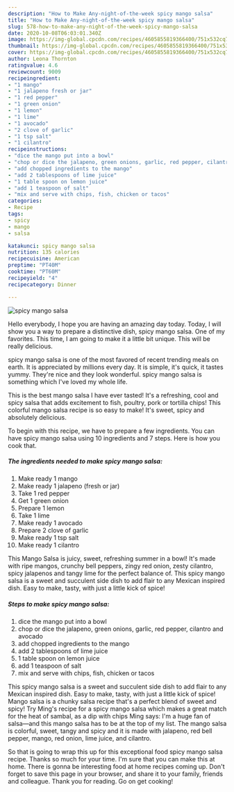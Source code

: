 ```yaml
---
description: "How to Make Any-night-of-the-week spicy mango salsa"
title: "How to Make Any-night-of-the-week spicy mango salsa"
slug: 578-how-to-make-any-night-of-the-week-spicy-mango-salsa
date: 2020-10-08T06:03:01.340Z
image: https://img-global.cpcdn.com/recipes/4605855819366400/751x532cq70/spicy-mango-salsa-recipe-main-photo.jpg
thumbnail: https://img-global.cpcdn.com/recipes/4605855819366400/751x532cq70/spicy-mango-salsa-recipe-main-photo.jpg
cover: https://img-global.cpcdn.com/recipes/4605855819366400/751x532cq70/spicy-mango-salsa-recipe-main-photo.jpg
author: Leona Thornton
ratingvalue: 4.6
reviewcount: 9009
recipeingredient:
- "1 mango"
- "1 jalapeno fresh or jar"
- "1 red pepper"
- "1 green onion"
- "1 lemon"
- "1 lime"
- "1 avocado"
- "2 clove of garlic"
- "1 tsp salt"
- "1 cilantro"
recipeinstructions:
- "dice the mango put into a bowl"
- "chop or dice the jalapeno, green onions, garlic, red pepper, cilantro and avocado"
- "add chopped ingredients to the mango"
- "add 2 tablespoons of lime juice"
- "1 table spoon on lemon juice"
- "add 1 teaspoon of salt"
- "mix and serve with chips, fish, chicken or tacos"
categories:
- Recipe
tags:
- spicy
- mango
- salsa

katakunci: spicy mango salsa 
nutrition: 135 calories
recipecuisine: American
preptime: "PT40M"
cooktime: "PT60M"
recipeyield: "4"
recipecategory: Dinner

---
```



![spicy mango salsa](https://img-global.cpcdn.com/recipes/4605855819366400/751x532cq70/spicy-mango-salsa-recipe-main-photo.jpg)

Hello everybody, I hope you are having an amazing day today. Today, I will show you a way to prepare a distinctive dish, spicy mango salsa. One of my favorites. This time, I am going to make it a little bit unique. This will be really delicious.

spicy mango salsa is one of the most favored of recent trending meals on earth. It is appreciated by millions every day. It is simple, it's quick, it tastes yummy. They're nice and they look wonderful. spicy mango salsa is something which I've loved my whole life.

This is the best mango salsa I have ever tasted! It&#39;s a refreshing, cool and spicy salsa that adds excitement to fish, poultry, pork or tortilla chips! This colorful mango salsa recipe is so easy to make! It&#39;s sweet, spicy and absolutely delicious.


To begin with this recipe, we have to prepare a few ingredients. You can have spicy mango salsa using 10 ingredients and 7 steps. Here is how you cook that.

<!--inarticleads1-->

##### The ingredients needed to make spicy mango salsa:

1. Make ready 1 mango
1. Make ready 1 jalapeno (fresh or jar)
1. Take 1 red pepper
1. Get 1 green onion
1. Prepare 1 lemon
1. Take 1 lime
1. Make ready 1 avocado
1. Prepare 2 clove of garlic
1. Make ready 1 tsp salt
1. Make ready 1 cilantro


This Mango Salsa is juicy, sweet, refreshing summer in a bowl! It&#39;s made with ripe mangos, crunchy bell peppers, zingy red onion, zesty cilantro, spicy jalapenos and tangy lime for the perfect balance of. This spicy mango salsa is a sweet and succulent side dish to add flair to any Mexican inspired dish. Easy to make, tasty, with just a little kick of spice! 

<!--inarticleads2-->

##### Steps to make spicy mango salsa:

1. dice the mango put into a bowl
1. chop or dice the jalapeno, green onions, garlic, red pepper, cilantro and avocado
1. add chopped ingredients to the mango
1. add 2 tablespoons of lime juice
1. 1 table spoon on lemon juice
1. add 1 teaspoon of salt
1. mix and serve with chips, fish, chicken or tacos


This spicy mango salsa is a sweet and succulent side dish to add flair to any Mexican inspired dish. Easy to make, tasty, with just a little kick of spice! Mango salsa is a chunky salsa recipe that&#39;s a perfect blend of sweet and spicy! Try Ming&#39;s recipe for a spicy mango salsa which makes a great match for the heat of sambal, as a dip with chips Ming says: I&#39;m a huge fan of salsa—and this mango salsa has to be at the top of my list. The mango salsa is colorful, sweet, tangy and spicy and it is made with jalapeno, red bell pepper, mango, red onion, lime juice, and cilantro. 

So that is going to wrap this up for this exceptional food spicy mango salsa recipe. Thanks so much for your time. I'm sure that you can make this at home. There is gonna be interesting food at home recipes coming up. Don't forget to save this page in your browser, and share it to your family, friends and colleague. Thank you for reading. Go on get cooking!
